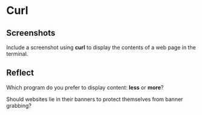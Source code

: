 # Curl

## Screenshots

Include a screenshot using **curl** to display the contents of a web page in the terminal.

## Reflect

Which program do you prefer to display content: **less** or **more**?

Should websites lie in their banners to protect themselves from banner grabbing?

